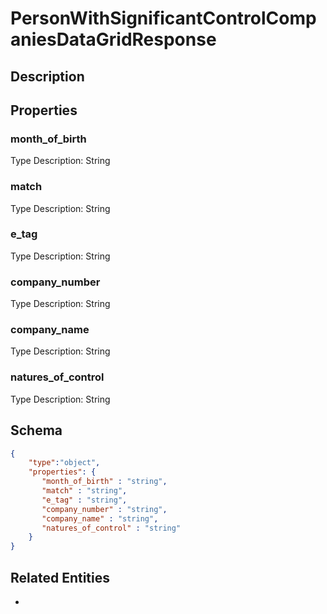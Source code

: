 # PersonWithSignificantControlCompaniesDataGridResponse
## Description

## Properties
### month_of_birth


Type Description: String
### match


Type Description: String
### e_tag


Type Description: String
### company_number


Type Description: String
### company_name


Type Description: String
### natures_of_control


Type Description: String

## Schema
```json
{
    "type":"object",
    "properties": {
       "month_of_birth" : "string",
       "match" : "string",
       "e_tag" : "string",
       "company_number" : "string",
       "company_name" : "string",
       "natures_of_control" : "string"
    }
}
```

## Related Entities
- [](.md)

